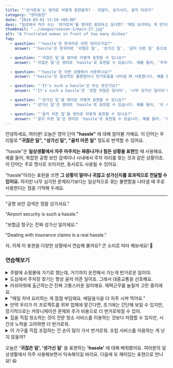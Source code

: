```yaml
---
title: "'번거로워'는 영어로 어떻게 표현할까? - 귀찮다, 성가시다, 골치 아프다"
category: "영어표현"
date: "2024-03-01 13:28 +09:00"
desc: "일상에서 자주 쓰는 '번거로워'를 영어로 표현하고 싶다면? '매일 요리하는 게 번거로워', '긴 이메일 쓰는 게 번거로워' 등을 영어로 표현하는 법을 배워봅시다. 다양한 예문을 통해서 연습하고 본인의 표현으로 만들어 보세요."
thumbnail: "../images/season-1/main-27.jpg"
alt: "A frustrated woman in front of too many dishes"
faq:
  - question: "'hassle'은 한국어로 어떤 의미인가요?"
    answer: "'hassle'은 한국어로 '귀찮은 일', '성가신 일', '골치 아픈 일' 등으로 번역될 수 있습니다. 일상생활에서 마주치는 짜증나거나 힘든 상황을 표현할 때 사용합니다. 예를 들어, 'Airport security is such a hassle.'라고 하면 '공항 보안 검색은 정말 귀찮은 일이에요'라는 의미입니다."

  - question: "'귀찮은 일'을 영어로 어떻게 표현할 수 있나요?"
    answer: "'귀찮은 일'은 영어로 'hassle'로 표현할 수 있습니다. 예를 들어, '주차장 찾기는 정말 귀찮은 일이야'는 'Finding parking is such a hassle'로 말할 수 있습니다. 또한, '매일 요리하는 게 귀찮아'라고 할 때는 'Cooking every day is a hassle'로 표현할 수 있습니다."

  - question: "'hassle'은 어떤 상황에서 사용하나요?"
    answer: "'hassle'은 일상적인 불편함이나 번거로움을 나타낼 때 사용합니다. 예를 들어, 공항 보안 검색, 복잡한 서류 작업, 주차 찾기 등의 상황에서 자주 사용됩니다. '이사하는 게 정말 hassle이야'라고 하면 '이사하는 게 정말 골치 아픈 일이야'라는 의미로 사용될 수 있습니다."

  - question: "'It's such a hassle'은 무슨 뜻인가요?"
    answer: "'It's such a hassle'은 '정말 귀찮은 일이야', '너무 성가신 일이야'라는 의미입니다. 어떤 일이 매우 귀찮거나 번거로울 때 사용하는 표현입니다. 예를 들어, '온라인 구매 반품이 정말 귀찮아'라고 할 때 'Returning online purchases is such a hassle'로 표현할 수 있습니다."

  - question: "'성가신 일'을 영어로 어떻게 표현할 수 있나요?"
    answer: "'성가신 일'은 영어로 'hassle'로 표현할 수 있습니다. 예를 들어, '이 서류 작업은 정말 성가신 일이야'는 'This paperwork is such a hassle'로 말할 수 있습니다. 또한, '고객 서비스 대응이 정말 성가셔'라고 할 때는 'Dealing with customer service is a real hassle'로 표현할 수 있습니다."

  - question: "'골치 아픈 일'을 영어로 어떻게 표현할 수 있나요?"
    answer: "'골치 아픈 일'은 영어로 'hassle'로 표현할 수 있습니다. 예를 들어, '이사는 정말 골치 아픈 일이야'는 'Moving is such a hassle'로 말할 수 있습니다. 또한, '비밀번호 관리가 점점 더 골치 아파져'라고 할 때는 'Keeping track of all these passwords is becoming a real hassle'로 표현할 수 있습니다."
---
```


안녕하세요, 여러분! 오늘은 영어 단어 **"hassle"** 에 대해 알아볼 거예요. 이 단어는 우리말로 **"귀찮은 일", "성가신 일", "골치 아픈 일"** 정도로 번역할 수 있어요.

"hassle"은 **일상생활에서 자주 마주치는 짜증나거나 힘든 상황을 표현**할 때 사용해요. 예를 들어, 복잡한 공항 보안 검색이나 시내에서 주차 자리를 찾는 것과 같은 상황이죠. 이 단어는 주로 명사로 쓰이지만, 동사로도 사용될 수 있어요.

"hassle"이라는 표현을 쓰면 **그 상황이 얼마나 귀찮고 성가신지를 효과적으로 전달할 수 있어요.** 하지만 너무 심각한 문제라기보다는 일상적으로 겪는 불편함을 나타낼 때 주로 사용한다는 점을 기억해 두세요.

---

"공항 보안 검색은 정말 성가셔요."

"Airport security is such a hassle."

"보험금 청구는 진짜 성가신 일이에요."

"Dealing with insurance claims is a real hassle."

자, 이제 이 표현을 다양한 상황에서 연습해 볼까요? 큰 소리로 따라 해보세요! 🚀

### 연습해보기

<details>
  <summary>주말에 쇼핑몰에 가기로 했는데, 거기까지 운전해서 가는게 번거로운 일이야.</summary>
  <span>I <a href="/blog/in-english/062.decide-to/">decided to</a> go to the mall this weekend. But driving there is a hassle.</span>
</details>

<details>
<summary>도심에서 주차장 찾기는 항상 골치 아픈 일이죠. 그래서 대중교통을 선호해요.</summary>
<span>Finding parking downtown is always a hassle. That's why I prefer public transport.</span>
</details>

<details>
<summary>러쉬아워에 출근하는건 진짜 고통스러운 일이에요. 재택근무를 늘릴까 고민 중이에요.</summary>
<span>Commuting during rush hour is a major hassle. I'm considering working from home more.</span>
</details>

<details>
<summary>"매일 저녁 요리하는 게 점점 부담돼요. 배달음식을 더 자주 시켜 먹어요."</summary>
<span>"The hassle of cooking every night is getting to me. Let's <a href="/blog/in-english/order-takeout">order takeout</a> more often."</span>
</details>

<details>
 <summary>만약 우리가 이 프로젝트를 외부 업체에 맡긴다면, 초기에는 간단해 보일 수 있지만, 장기적으로는 커뮤니케이션 문제와 추가 비용으로 더 번거로워질 수 있어.</summary>
  <span>If we outsource this project, it might seem simpler at first, but in the long run, it could be more of a hassle with communication issues and additional costs.</span>
</details>

<details>
  <summary>집을 직접 청소하는 것이 전문 청소 서비스를 이용하는 것보다 저렴할 수 있지만, 시간과 노력을 고려하면 더 번거로워.</summary>
  <span>Cleaning the house by yourself might be cheaper than hiring a professional service, but considering the time and effort, it's more of a hassle.</span>
</details>

<details>
  <summary>이 가구를 직접 조립하는 건 손이 많이 가서 번거로워. 조립 서비스를 이용하는 게 낫지 않을까?</summary>
  <span>Assembling this furniture ourselves is a hassle because it's so much work. <a href="/blog/더-낫지-않아-영어표현">Wouldn't it be better</a> to use the assembly service?</span>
</details>

오늘은 **'귀찮은 일', '성가신 일'** 을 표현하는 **'hassle'** 에 대해 배워봤어요. 여러분의 일상생활에서 자주 사용해보면서 익숙해지길 바라요. 다음에 또 재미있는 표현으로 만나요! 😃
